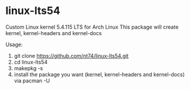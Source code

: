 # linux-lts54
Custom Linux kernel 5.4.115 LTS for Arch Linux
This package will create kernel, kernel-headers and kernel-docs

Usage:
1. git clone https://github.com/nt74/linux-lts54.git
2. cd linux-lts54
3. makepkg -s
4. install the package you want (kernel, kernel-headers and kernel-docs) via pacman -U <pacman package>
